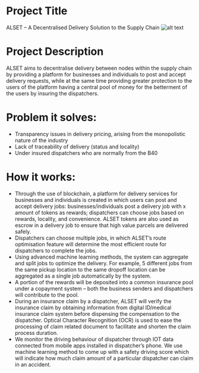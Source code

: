 # Project Title
ALSET – A Decentralised Delivery Solution to the Supply Chain
![alt text](https://github.com/xiankgx/gbec_hackathon_2018_team_alset/raw/master/output-onlinepngtools.png)

# Project Description
ALSET aims to decentralise delivery between nodes within the supply chain by providing a platform for businesses and individuals to post and accept delivery requests, while at the same time providing greater protection to the users of the platform having a central pool of money for the betterment of the users by insuring the dispatchers.

# Problem it solves:
-	Transparency issues in delivery pricing, arising from the monopolistic nature of the industry
-	Lack of traceability of delivery (status and locality)
-	Under insured dispatchers who are normally from the B40

# How it works:
-	Through the use of blockchain, a platform for delivery services for businesses and individuals is created in which users can post and accept delivery jobs: businesses/individuals post a delivery job with x amount of tokens as rewards; dispatchers can choose jobs based on rewards, locality, and convenience. ALSET tokens are also used as escrow in a delivery job to ensure that high value parcels are delivered safely.
-	Dispatchers can choose multiple jobs, in which ALSET’s route optimisation feature will determine the most efficient route for dispatchers to complete the jobs. 
-	Using advanced machine learning methods, the system can aggregate and split jobs to optimize the delivery. For example, 5 different jobs from the same pickup location to the same dropoff location can be aggregated as a single job automatically by the system.
-	A portion of the rewards will be deposited into a common insurance pool under a copayment system – both the business senders and dispatchers will contribute to the pool.
-	During an insurance claim by a dispatcher, ALSET will verify the insurance claim by obtaining information from digital ID/medical insurance claim system before dispensing the compensation to the dispatcher. Optical Character Recognition (OCR) is used to ease the processing of claim related document to facilitate and shorten the claim process duration.
-	We monitor the driving behaviour of dispatcher through IOT data connected from mobile apps installed in dispatcher’s phone. We use machine learning method to come up with a safety driving score which will indicate how much claim amount of a particular dispatcher can claim in an accident.

